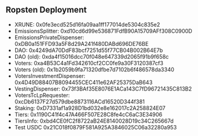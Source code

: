 ## Ropsten Deployment

- XRUNE: 0x0fe3ecd525d16fa09aa1ff177014de5304c835e2
- EmissionsSplitter: 0xd10cd6d99e536871FdfB90A15709AFf308C0900D
- EmissionsPrivateDispenser: 0xDB0a151FFD93a5F8d29A241f480DABd696DE76BE
- DAO: 0x4249dA70DdF83bcf7251d55f77CB04B002B64E7b
- DAO (old): 0xda4f15016dcc70f048e647339d2065f91b9f658c
- Voters: 0xa4B53C4a1Fd342610cf2CC0fe9a30F3120387cf3
- Voters (old): 0x1b2059b9fa71320dfbe7d7102b6f486578da3340
- VotersInvestmentDispenser: 0x4D49D88407B8094455CEC411e62AF25375DaB643
- VestingDispenser: 0x73f3BAf35E8076E1ACa143C7fD96721435C813B2
- VotersTcLpRequester: 0xcDb6137F27d579dbe8873116ACd16520D344f381
- Staking: 0xD7331af1a928D1bd032e8e162017c2A258824E07
- Tiers: 0x1190C41f4c47A466F507E28C8fe4cC6aC3E34906
- TiersInfo: 0xbd4CE0fC2f8722aB24E8140028D19c34C265667d
- Test USDC 0x21C018f0879F581A925A3846025C06a32280a953
